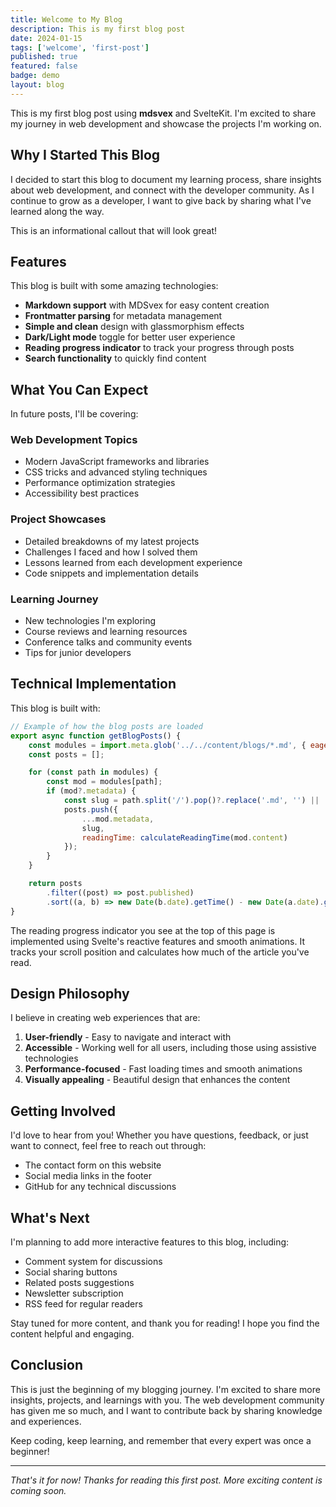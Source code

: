 ```yaml
---
title: Welcome to My Blog
description: This is my first blog post
date: 2024-01-15
tags: ['welcome', 'first-post']
published: true
featured: false
badge: demo
layout: blog
---
```


<script>
	import { Callout } from '$lib/components/layouts/BlogLayout.svelte';
</script>

This is my first blog post using **mdsvex** and SvelteKit. I'm excited to share my journey in web development and showcase the projects I'm working on.

## Why I Started This Blog

I decided to start this blog to document my learning process, share insights about web development, and connect with the developer community. As I continue to grow as a developer, I want to give back by sharing what I've learned along the way.

<Callout type="info" title="Note">
This is an informational callout that will look great!
</Callout>

## Features

This blog is built with some amazing technologies:

- **Markdown support** with MDSvex for easy content creation
- **Frontmatter parsing** for metadata management
- **Simple and clean** design with glassmorphism effects
- **Dark/Light mode** toggle for better user experience
- **Reading progress indicator** to track your progress through posts
- **Search functionality** to quickly find content

## What You Can Expect

In future posts, I'll be covering:

### Web Development Topics

- Modern JavaScript frameworks and libraries
- CSS tricks and advanced styling techniques
- Performance optimization strategies
- Accessibility best practices

### Project Showcases

- Detailed breakdowns of my latest projects
- Challenges I faced and how I solved them
- Lessons learned from each development experience
- Code snippets and implementation details

### Learning Journey

- New technologies I'm exploring
- Course reviews and learning resources
- Conference talks and community events
- Tips for junior developers

## Technical Implementation

This blog is built with:

```javascript
// Example of how the blog posts are loaded
export async function getBlogPosts() {
	const modules = import.meta.glob('../../content/blogs/*.md', { eager: true });
	const posts = [];

	for (const path in modules) {
		const mod = modules[path];
		if (mod?.metadata) {
			const slug = path.split('/').pop()?.replace('.md', '') || '';
			posts.push({
				...mod.metadata,
				slug,
				readingTime: calculateReadingTime(mod.content)
			});
		}
	}

	return posts
		.filter((post) => post.published)
		.sort((a, b) => new Date(b.date).getTime() - new Date(a.date).getTime());
}
```

The reading progress indicator you see at the top of this page is implemented using Svelte's reactive features and smooth animations. It tracks your scroll position and calculates how much of the article you've read.

## Design Philosophy

I believe in creating web experiences that are:

1. **User-friendly** - Easy to navigate and interact with
2. **Accessible** - Working well for all users, including those using assistive technologies
3. **Performance-focused** - Fast loading times and smooth animations
4. **Visually appealing** - Beautiful design that enhances the content

## Getting Involved

I'd love to hear from you! Whether you have questions, feedback, or just want to connect, feel free to reach out through:

- The contact form on this website
- Social media links in the footer
- GitHub for any technical discussions

## What's Next

I'm planning to add more interactive features to this blog, including:

- Comment system for discussions
- Social sharing buttons
- Related posts suggestions
- Newsletter subscription
- RSS feed for regular readers

Stay tuned for more content, and thank you for reading! I hope you find the content helpful and engaging.

## Conclusion

This is just the beginning of my blogging journey. I'm excited to share more insights, projects, and learnings with you. The web development community has given me so much, and I want to contribute back by sharing knowledge and experiences.

Keep coding, keep learning, and remember that every expert was once a beginner!

---

_That's it for now! Thanks for reading this first post. More exciting content is coming soon._
